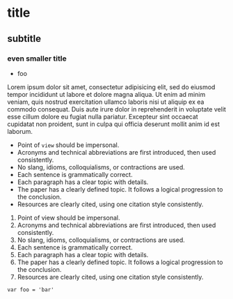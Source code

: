 # title

## subtitle

### even smaller title

- foo

Lorem ipsum dolor sit amet, consectetur adipisicing elit, sed do eiusmod tempor incididunt ut labore et dolore magna aliqua. Ut enim ad minim veniam, quis nostrud exercitation ullamco laboris nisi ut aliquip ex ea commodo consequat. Duis aute irure dolor in reprehenderit in voluptate velit esse cillum dolore eu fugiat nulla pariatur. Excepteur sint occaecat cupidatat non proident, sunt in culpa qui officia deserunt mollit anim id est laborum.

- Point of `view` should be impersonal.
- Acronyms and technical abbreviations are first introduced, then used consistently.
- No slang, idioms, colloquialisms, or contractions are used.
- Each sentence is grammatically correct.
- Each paragraph has a clear topic with details.
- The paper has a clearly defined topic. It follows a logical progression to the conclusion.
- Resources are clearly cited, using one citation style consistently.

1.  Point of view should be impersonal.
2.  Acronyms and technical abbreviations are first introduced, then used consistently.
3.  No slang, idioms, colloquialisms, or contractions are used.
4.  Each sentence is grammatically correct.
5.  Each paragraph has a clear topic with details.
6.  The paper has a clearly defined topic. It follows a logical progression to the conclusion.
7.  Resources are clearly cited, using one citation style consistently.

`var foo = 'bar'`
